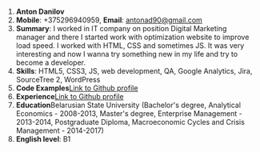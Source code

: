 1. **Anton Danilov**
2. **Mobile**: +375296940959, **Email**: antonad90@gmail.com
3. **Summary**: I worked in IT company on position Digital Marketing manager and there I started work with optimization website to improve load speed. I worked with HTML, CSS and sometimes JS. It was very interesting and now I wanna try something new in my life and try to become a developer.
4. **Skills**: HTML5, CSS3, JS, web development, QA, Google Analytics, Jira, SourceTree 2, WordPress
5. **Code Examples**[Link to Github profile](https://github.com/adanilovAD90)
6. **Experience**[Link to Github profile](https://github.com/adanilovAD90)
7. **Education**Belarusian State University (Bachelor's degree, Analytical Economics - 2008-2013, Master's degree, Enterprise Management - 2013-2014, Postgraduate Diploma, Macroeconomic Cycles and Crisis Management - 2014-2017)
8. **English level**: B1